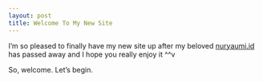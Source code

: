 ```yaml
---
layout: post
title: Welcome To My New Site
---
```

I’m so pleased to finally have my new site up after my beloved <a href="http://nuryaumi.id/">nuryaumi.id</a> has passed away and I hope you really enjoy it ^^v

So, welcome. Let’s begin.
